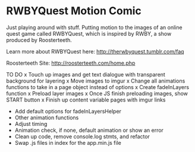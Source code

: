 RWBYQuest Motion Comic
================
Just playing around with stuff. Putting motion to the images of an online quest game called RWBYQuest, which is inspired by RWBY, a show produced by Roosterteeth.

Learn more about RWBYQuest here: 
http://therwbyquest.tumblr.com/faq

Roosterteeth Site:
http://roosterteeth.com/home.php

TO DO
x Touch up images and get text dialogue with transparent background for layering
x Move images to imgur
x Change all animations functions to take in a page object instead of options
x Create fadeInLayers function
x Preload layer images
x Once JS finish preloading images, show START button
x Finish up content variable pages with imgur links
- Add default options for fadeInLayersHelper
- Other animation functions
- Adjust timing
- Animation check, if none, default animation or show an error
- Clean up code, remove console.log stmts, and refactor
- Swap .js files in index for the app.min.js file